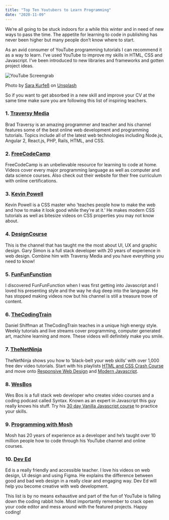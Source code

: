 ```yaml
---
title: "Top Ten Youtubers to Learn Programming"
date: "2020-11-09"
---
```



We’re all going to be stuck indoors for a while this winter and in need of new ways to pass the time. The appetite for learning to code in publishing has never been higher but many people don’t know where to start.

As an avid consumer of YouTube programming tutorials I can recommend it as a way to learn. I’ve used YouTube to improve my skills in HTML, CSS and Javascript. I’ve been introduced to new libraries and frameworks and gotten project ideas. 

![YouTube Screengrab](https://images.unsplash.com/photo-1551817958-c5b51e7b4a33?ixlib=rb-1.2.1&ixid=eyJhcHBfaWQiOjEyMDd9&auto=format&fit=crop&w=600&q=80)

<span>Photo by <a href="https://unsplash.com/@stereophototyp?utm_source=unsplash&amp;utm_medium=referral&amp;utm_content=creditCopyText">Sara Kurfeß</a> on <a href="https://unsplash.com/s/photos/youtube?utm_source=unsplash&amp;utm_medium=referral&amp;utm_content=creditCopyText">Unsplash</a></span>

So if you want to get absorbed in a new skill and improve your CV at the same time make sure you are following this list of inspiring teachers. 

### 1. [Traversy Media](https://www.youtube.com/user/TechGuyWeb)

Brad Traversy is an amazing programmer and teacher and his channel features some of the best online web development and programming tutorials. Topics include all of the latest web technologies including Node.js, Angular 2, React.js, PHP, Rails, HTML, and CSS.

### 2. [FreeCodeCamp](https://www.youtube.com/channel/UC8butISFwT-Wl7EV0hUK0BQ)
FreeCodeCamp is an unbelievable resource for learning to code at home. Videos cover every major programming language as well as computer and data science courses. Also check out their website for their free curriculum with online certifications. 

### 3. [Kevin Powell](https://www.youtube.com/user/KepowOb)
Kevin Powell is a CSS master who ‘teaches people how to make the web and how to make it look good while they're at it.’ He makes modern CSS tutorials as well as bitesize videos on CSS properties you may not know about.

### 4. [DesignCourse](https://www.youtube.com/user/DesignCourse)
This is the channel that has taught me the most about UI, UX and graphic design. Gary Simon is a full stack developer with 20 years of experience in web design. Combine him with Traversy Media and you have everything you need to know!

### 5. [FunFunFunction](https://www.youtube.com/channel/UCO1cgjhGzsSYb1rsB4bFe4Q)
I discovered FunFunFunction when I was first getting into Javascript and I loved his presenting style and the way he dug deep into the language. He has stopped making videos now but his channel is still a treasure trove of content. 

### 6. [TheCodingTrain](https://www.youtube.com/user/shiffman)
Daniel Shiffman at TheCodingTrain teaches in a unique high energy style. Weekly tutorials and live streams cover programming, computer generated art, machine learning and more. These videos will definitely make you smile.

### 7. [TheNetNinja](https://www.youtube.com/channel/UCW5YeuERMmlnqo4oq8vwUpg)
TheNetNinja shows you how to ‘black-belt your web skills’ with over 1,000 free dev video tutorials. Start with his playlists [HTML and CSS Crash Course](https://www.youtube.com/watch?v=hu-q2zYwEYs&list=PL4cUxeGkcC9ivBf_eKCPIAYXWzLlPAm6G) and move onto [Responsive Web Design](https://www.youtube.com/watch?v=3tLb3i7GB38&list=PL4cUxeGkcC9g9Vh9MAA-XKnfJsWZnPZFw) and [Modern Javascript](https://www.youtube.com/watch?v=iWOYAxlnaww&list=PL4cUxeGkcC9haFPT7J25Q9GRB_ZkFrQAc).

### 8. [WesBos](https://www.youtube.com/user/wesbos)
Wes Bos is a full stack web developer who creates video courses and a coding podcast called Syntax. Known as an expert in Javascript this guy really knows his stuff. Try his [30 day Vanilla Javascript course](https://javascript30.com/) to practice your skills.
 
### 9. [Programming with Mosh](https://www.youtube.com/user/programmingwithmosh)
Mosh has 20 years of experience as a developer and he’s taught over 10 million people how to code through his YouTube channel and online courses. 

### 10. [Dev Ed](https://www.youtube.com/channel/UClb90NQQcskPUGDIXsQEz5Q)
Ed is a really friendly and accessible teacher. I love his videos on web design, UI design and using Figma. He explains the difference between good and bad web design in a really clear and engaging way. Dev Ed will help you become creative with web development.

This list is by no means exhaustive and part of the fun of YouTube is falling down the coding rabbit hole. Most importantly remember to crack open your code editor and mess around with the featured projects. Happy coding!



